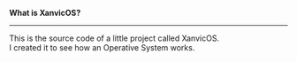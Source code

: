 **What is XanvicOS?**
<hr>
This is the source code of a little project called XanvicOS.<br /> 
I created it to see how an Operative System works.<br />